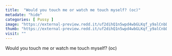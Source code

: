 ```yaml
---
title:  "Would you touch me or watch me touch myself? (oc)"
metadate: "hide"
categories: [ Pussy ]
image: "https://external-preview.redd.it/uf2dihQ1n5wpd4wbGLKqf_y9alCnbD9Ds-T4dlkAkhk.jpg?auto=webp&s=0b5323d523011b194732b4ad3aee105445e50c34"
thumb: "https://external-preview.redd.it/uf2dihQ1n5wpd4wbGLKqf_y9alCnbD9Ds-T4dlkAkhk.jpg?width=320&crop=smart&auto=webp&s=73112b31219ed43ac92b28f5cc316d61e491663f"
visit: ""
---
```

Would you touch me or watch me touch myself? (oc)
